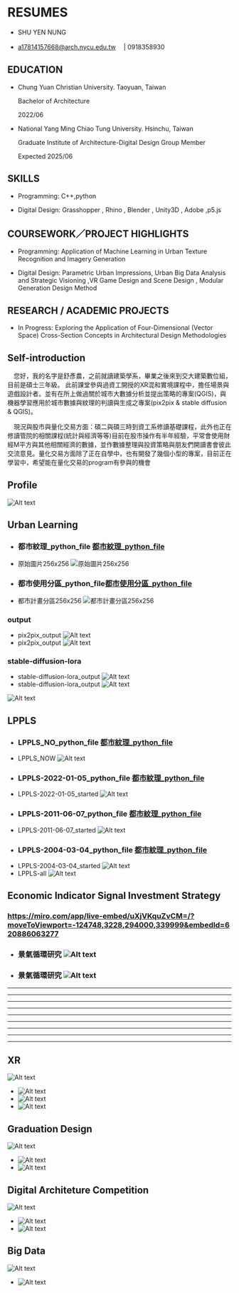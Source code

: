 # RESUMES

- SHU YEN NUNG

- a17814157668@arch.nycu.edu.tw　 |    0918358930 


## EDUCATION

- Chung Yuan Christian University. Taoyuan, Taiwan

  Bachelor of Architecture 

  2022/06


- National Yang Ming Chiao Tung University. Hsinchu, Taiwan

  Graduate Institute of Architecture-Digital Design Group Member

  Expected 2025/06


## SKILLS

- Programming: C++,python

- Digital Design: Grasshopper , Rhino ,  Blender , Unity3D , Adobe ,p5.js


## COURSEWORK／PROJECT HIGHLIGHTS

- Programming:  Application of Machine Learning in Urban Texture Recognition and Imagery Generation

- Digital Design: Parametric Urban Impressions, Urban Big Data Analysis and Strategic Visioning
  ,VR Game Design and Scene Design , Modular Generation Design Method



## RESEARCH / ACADEMIC PROJECTS


- In Progress: Exploring the Application of Four-Dimensional (Vector Space) Cross-Section Concepts in Architectural Design Methodologies



## Self-introduction

　您好，我的名字是舒彥農，之前就讀建築學系，畢業之後來到交大建築數位組，目前是碩士三年級。
  此前課堂參與過資工開授的XR混和實境課程中，擔任場景與遊戲設計者。並有在所上做過關於城市大數據分析並提出策略的專案(QGIS)，與機器學習應用於城市數據與紋理的判讀與生成之專案(pix2pix & stable diffusion & QGIS)。

　現況與股市與量化交易方面：碩二與碩三時到資工系修讀基礎課程，此外也正在修讀管院的相關課程(統計與經濟等等)目前在股市操作有半年經驗，平常會使用財經M平方與其他相關經濟的數據，並作數據整理與投資策略與朋友們開讀書會彼此交流意見。量化交易方面除了正在自學中，也有開發了幾個小型的專案，目前正在學習中，希望能在量化交易的program有參與的機會

 ## Profile

 ![Alt text](./image/profile2d_page-0002.jpg)

## Urban Learning

- ### 都市紋理_python_file [都市紋理_python_file](./UrbanLearning/final_general_2_OK.ipynb)

- 原始圖片256x256 ![原始圖片256x256](./image/1.jpg)

- ### 都市使用分區_python_file[都市使用分區_python_file](./UrbanLearning/final_genera2_OK.ipynb)

- 都市計畫分區256x256 ![都市計畫分區256x256](./image/(1).jpg)
 
### output

-  pix2pix_output ![Alt text](./image/10-1.png)
-  pix2pix_output ![Alt text](./image/10.png)

### stable-diffusion-lora
- stable-diffusion-lora_output ![Alt text](./image/1_0000_10.png)
- stable-diffusion-lora_output ![Alt text](./image/01.png)

 ![Alt text](./image/profile2d_page-0019.jpg)

## LPPLS
- ### LPPLS_NO_python_file [都市紋理_python_file](./LPPLS/LPPLS_2024.ipynb)
-  LPPLS_NOW ![Alt text](./image/LPP1.png)
- ### LPPLS-2022-01-05_python_file [都市紋理_python_file](./LPPLS/LPPLS_2022_01_05.ipynb)
-  LPPLS-2022-01-05_started ![Alt text](./image/LPP2.png)
- ### LPPLS-2011-06-07_python_file [都市紋理_python_file](./LPPLS/LPPLS_2011_06_07.ipynb)
-  LPPLS-2011-06-07_started ![Alt text](./image/LPP3.png)
- ### LPPLS-2004-03-04_python_file [都市紋理_python_file](./LPPLS/LPPLS_2004_03_04.ipynb)
-  LPPLS-2004-03-04_started ![Alt text](./image/LPP4.png)
-  LPPLS-all ![Alt text](./image/102.jpg)

## Economic Indicator Signal Investment Strategy

### https://miro.com/app/live-embed/uXjVKquZvCM=/?moveToViewport=-124748,3228,294000,339999&embedId=620886063277

- ### 景氣循環研究 ![Alt text](./image/101.jpg)
  
- ### 景氣循環研究 ![Alt text](./image/103.jpg)


---
---
---
---
---
---
---
---
---
## XR
 ![Alt text](./image/profile2d_page-0003.jpg)
 - ![Alt text](./image/profile2d_page-0004.jpg)
 - ![Alt text](./image/profile2d_page-0005.jpg)
 - ![Alt text](./image/profile2d_page-0006.jpg)

## Graduation Design
 ![Alt text](./image/profile2d_page-0010.jpg)
 - ![Alt text](./image/profile2d_page-0011.jpg)
 - ![Alt text](./image/profile2d_page-0012.jpg)


## Digital Architeture Competition

 ![Alt text](./image/profile2d_page-0007.jpg)
 - ![Alt text](./image/profile2d_page-0008.jpg)
 - ![Alt text](./image/profile2d_page-0009.jpg)



## Big Data

 ![Alt text](./image/profile2d_page-0016.jpg)
 - ![Alt text](./image/profile2d_page-0017.jpg)
